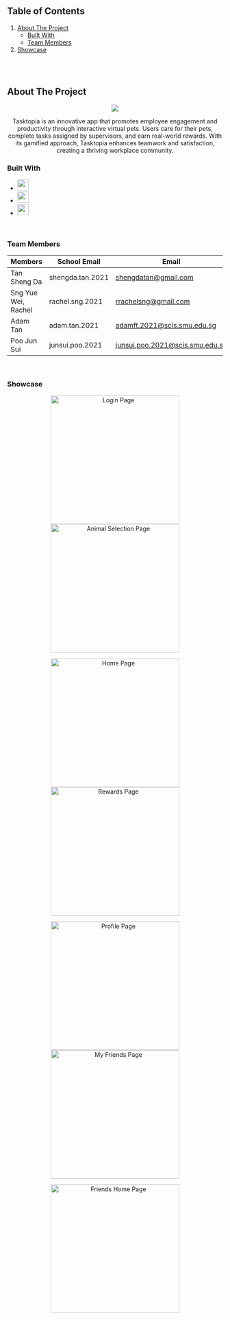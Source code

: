 <!-- TABLE OF CONTENTS -->
## Table of Contents
  <ol>
    <li>
      <a href="#about-the-project">About The Project</a>
      <ul>
        <li><a href="#built-with">Built With</a></li>
        <li><a href="#team-members">Team Members</a></li>
      </ul>
    </li>
    <li><a href='#showcase'>Showcase</a></li>
  </ol>

<br/>
<br/>

## About The Project

<p align="center">
    <img src="./assets/tasktopia-logo.png">
</p>

<p align=center>
   Tasktopia is an innovative app that promotes employee engagement and productivity through interactive virtual pets. Users care for their pets, complete tasks assigned by supervisors, and earn real-world rewards. With its gamified approach, Tasktopia enhances teamwork and satisfaction, creating a thriving workplace community.
</p>

### Built With

* <a href="https://docs.expo.dev/"><img width="26px" src="./assets/favicon.png"/></a>
* <a href="https://docs.pmnd.rs/react-three-fiber/getting-started/introduction.org/"><img src="https://cdn.jsdelivr.net/gh/devicons/devicon/icons/react/react-original.svg" width="26px"></a>
* <a href="https://firebase.google.com/?gclid=CjwKCAiA68ebBhB-EiwALVC-Nu9CUOHBl_f4ytQaPMxt6hrueI-AQV3jTr1F-8u7dtfenil2eMGkNhoCH2YQAvD_BwE&gclsrc=aw.ds"><img src="https://cdn.jsdelivr.net/gh/devicons/devicon/icons/firebase/firebase-plain.svg" width="26px"></a>

<br/>

### Team Members

| Members               | School Email     | Email                           |
| --------------------- | ---------------- | ------------------------------- |
| Tan Sheng Da                   | shengda.tan.2021 | shengdatan@gmail.com            |
| Sng Yue Wei, Rachel            | rachel.sng.2021  | rrachelsng@gmail.com    |
| Adam Tan          | adam.tan.2021  |  adamft.2021@scis.smu.edu.sg   |
| Poo Jun Sui            | junsui.poo.2021  | junsui.poo.2021@scis.smu.edu.sg   |

<br/>

### Showcase

<p align="center">
  <img src="assets/showcase/LoginPage.jpg" alt="Login Page" width="300" />
  <img src="assets/showcase/AnimalSelectionPage.gif" alt="Animal Selection Page" width="300" />
</p>

<p align="center">
  <img src="assets/showcase/HomePage.jpg" alt="Home Page" width="300" />
    <img src="assets/showcase/RewardsPage.jpg" alt="Rewards Page" width="300" />
</p>

<p align="center">
  <img src="assets/showcase/ProfilePage.jpg" alt="Profile Page" width="300" />
  <img src="assets/showcase/MyFriendsPage.jpg" alt="My Friends Page" width="300" />
</p>

<p align="center">
  <img src="assets/showcase/FriendsHomePage.jpg" alt="Friends Home Page" width="300" />
</p>